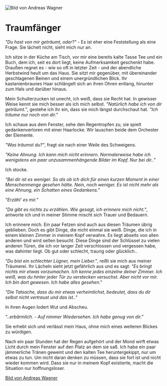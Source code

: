 ![Bild von Andreas Wagner](/assets/post-images/traumfaenger.jpg)

# Traumfänger

_"Du hast von mir geträumt, oder?"_ - Es ist eher eine Feststellung als eine Frage. Sie lächelt nicht, sieht mich nur an.

Ich sitze in der Küche am Tisch, vor mir eine bereits kalte Tasse Tee und ein Buch, dem ich, seit es dort liegt, keine Aufmerksamkeit geschenkt habe. Draußen regnet es - wie so oft in letzter Zeit - und der abendliche Herbstwind heult um das Haus. Sie sitzt mir gegenüber, mit übereinander geschlagenen Beinen und einem unergründlichen Blick. Ihr kastanienbraunes Haar schlängelt sich an ihren Ohren entlang, hinunter zum Hals und darüber hinaus.

Mein Schulterzucken ist unecht, ich weiß, dass sie Recht hat. In gewisser Weise kennt sie mich besser als ich mich selbst. _"Natürlich habe ich von dir geträumt."_, gestehe ich ihr ein, dass sie mich längst durchschaut hat. _"Ich träume nur noch von dir."_

Ich schaue aus dem Fenster, sehe den Regentropfen zu, sie spielt gedankenverloren mit einer Haarlocke. Wir lauschen beide dem Orchester der Elemente.

_"Was träumst du?"_, fragt sie nach einer Weile des Schweigens.

_"Keine Ahnung. Ich kann mich nicht erinnern. Normalerweise habe ich wenigstens ein paar unzusammenhängende Bilder im Kopf. Nur bei dir.."_

Ich stocke.

_"Bei dir ist es weniger. So als ob ich dich für einen kurzen Moment in einer Menschenmenge gesehen hätte. Nein, noch weniger. Es ist nicht mehr als eine Ahnung, ein Schatten eines Gedankens."_

_"Erzähl' es mir."_

_"Da gibt es nichts zu erzählen. Wie gesagt, ich erinnere mich nicht."_, antworte ich und in meiner Stimme mischt sich Trauer und Bedauern.

Ich erinnere mich. Ein paar Fetzen sind auch aus diesen Träumen übrig geblieben. Doch es gibt Dinge, die nicht einmal sie weiß. Dinge, die ich in einem kleinen Zimmer in meinem Kopf verwahre. Es liegt abseits von allen anderen und wird selten besucht. Diese Dinge sind der Schlüssel zu vielen anderen Türen, die ich vor langer Zeit verschlossen und vergessen habe, was dahinter liegt. Ob gut oder schlecht, traurig oder glücklich..

_"Du bist ein schlechter Lügner, mein Lieber."_, reißt sie mich aus meiner Träumerei. Ihr Lächeln sieht jetzt gefährlich aus und es sagt: _"Es bringt nichts mir etwas vorzumachen. Ich kenne jedes einzelne deiner Zimmer. Ich weiß, was du hinter jeder Tür zu verstecken versuchst. Aber nicht vor mir. Ich bin dort gewesen. Ich habe alles gesehen."_

_"Die Tatsache, dass du mir etwas verheimlichst, bedeutet, dass du dir selbst nicht vertraust und das ist.."_

In ihren Augen lodert Wut und Abscheu.

_"..erbärmlich. - Auf nimmer Wiedersehen. Ich habe genug von dir."_

Sie erhebt sich und verlässt mein Haus, ohne mich eines weiteren Blickes zu würdigen.

Nach ein paar Stunden hat der Regen aufgehört und der Mond wirft etwas Licht durch mein Fenster auf den Platz an dem sie saß. Ich habe ein paar jämmerliche Tränen geweint und den kalten Tee heruntergekippt, nur um etwas zu tun. Um nicht daran denken zu müssen, dass sie fort ist und nicht wieder kommen wird. Dass sie nur in meinem Kopf existierte, macht die Situation nur hoffnungsloser.

[Bild von Andreas Wagner](https://unsplash.com/@waguluz_)
